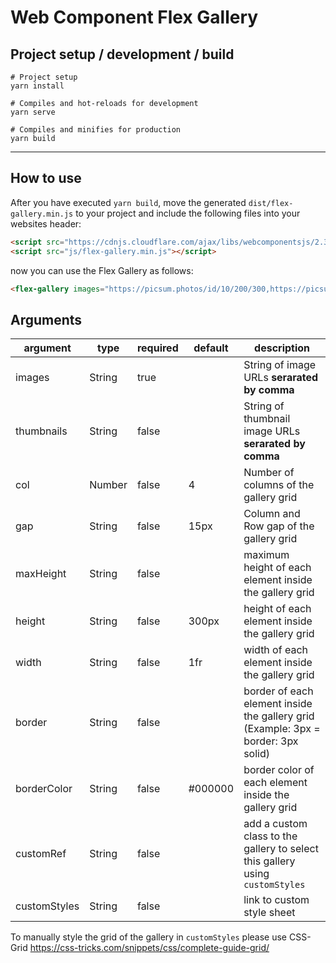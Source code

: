 # Web Component Flex Gallery

## Project setup / development / build
```
# Project setup
yarn install

# Compiles and hot-reloads for development
yarn serve

# Compiles and minifies for production
yarn build
```
---

## How to use
After you have executed `yarn build`, move the generated `dist/flex-gallery.min.js` to your project and include the following files into your websites header:
```html
<script src="https://cdnjs.cloudflare.com/ajax/libs/webcomponentsjs/2.3.0/webcomponents-bundle.js"></script>
<script src="js/flex-gallery.min.js"></script>
```
now you can use the Flex Gallery as follows:
```html
<flex-gallery images="https://picsum.photos/id/10/200/300,https://picsum.photos/id/1000/200/300,https://picsum.photos/id/1003/200/300,https://picsum.photos/id/1004/200/300,https://picsum.photos/id/1005/200/300,https://picsum.photos/id/1012/200/300,https://picsum.photos/id/1015/200/300,https://picsum.photos/id/1020/200/300" />
```

## Arguments
| **argument**     	| **type**   	| **required** 	| **default** 	| **description**                                                                       	|
|--------------	|--------	|----------	|---------	|-----------------------------------------------------------------------------------	|
| images       	| String 	| true     	|         	| String of image URLs **serarated by comma**                                           	|
| thumbnails   	| String 	| false    	|         	| String of thumbnail image URLs **serarated by comma**                                 	|
| col          	| Number 	| false    	| 4       	| Number of columns of the gallery grid                                             	|
| gap          	| String 	| false    	| 15px    	| Column and Row gap of the gallery grid                                            	|
| maxHeight    	| String 	| false    	|         	| maximum height of each element inside the gallery grid                            	|
| height       	| String 	| false    	| 300px   	| height of each element inside the gallery grid                                    	|
| width        	| String 	| false    	| 1fr     	| width of each element inside the gallery grid                                     	|
| border       	| String 	| false    	|         	| border of each element inside the gallery grid (Example: 3px = border: 3px solid) 	|
| borderColor  	| String 	| false    	| #000000 	| border color of each element inside the gallery grid                              	|
| customRef    	| String 	| false    	|         	| add a custom class to the gallery to select this gallery using `customStyles`     	|
| customStyles 	| String 	| false    	|         	| link to custom style sheet                                                        	|

To manually style the grid of the gallery in `customStyles` please use CSS-Grid https://css-tricks.com/snippets/css/complete-guide-grid/
